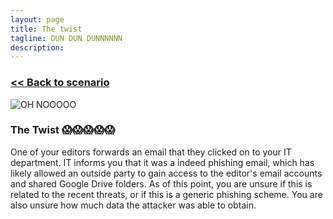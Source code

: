 ```yaml
---
layout: page
title: The twist
tagline: DUN DUN DUNNNNNN
description:
---
```


### [\<\< Back to scenario](../03-hackers-target-1.html)

![OH NOOOOO](https://media2.giphy.com/media/FYPNRgBunPH44/giphy.gif)

### The Twist 😱😱😱😱😱

One of your editors forwards an email that they clicked on to your IT department. IT informs you that it was a indeed phishing email, which has likely allowed an outside party to gain access to the editor's email accounts and shared Google Drive folders. As of this point, you are unsure if this is related to the recent threats, or if this is a generic phishing scheme. You are also unsure how much data the attacker was able to obtain.
